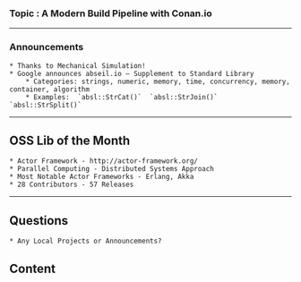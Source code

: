 ### Topic : A Modern Build Pipeline with Conan.io

---
### Announcements 

    * Thanks to Mechanical Simulation!
    * Google announces abseil.io – Supplement to Standard Library
        * Categories: strings, numeric, memory, time, concurrency, memory, container, algorithm
        * Examples:  `absl::StrCat()`  `absl::StrJoin()`  `absl::StrSplit()`
---
## OSS Lib of the Month
	* Actor Framework - http://actor-framework.org/
	* Parallel Computing - Distributed Systems Approach
	* Most Notable Actor Frameworks - Erlang, Akka
	* 28 Contributors - 57 Releases

---
## Questions
	* Any Local Projects or Announcements?
	
## Content






